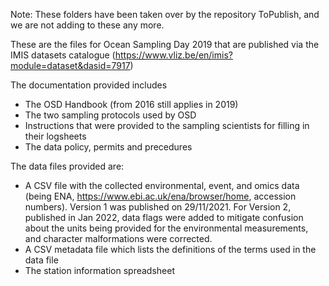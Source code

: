 Note: 
These folders have been taken over by the repository ToPublish, and we are not adding to these any more.

These are the files for Ocean Sampling Day 2019 that are published via the IMIS datasets catalogue (https://www.vliz.be/en/imis?module=dataset&dasid=7917)

The documentation provided includes

* The OSD Handbook (from 2016 still applies in 2019)
* The two sampling protocols used by OSD
* Instructions that were provided to the sampling scientists for filling in their logsheets
* The data policy, permits and precedures

The data files provided are:

* A CSV file with the collected environmental, event, and omics data (being ENA, https://www.ebi.ac.uk/ena/browser/home, accession numbers). Version 1 was published on 29/11/2021. For Version 2, published in Jan 2022, data flags were added to mitigate confusion about the units being provided for the environmental measurements, and character malformations were corrected. 
* A CSV metadata file which lists the definitions of the terms used in the data file
* The station information spreadsheet
